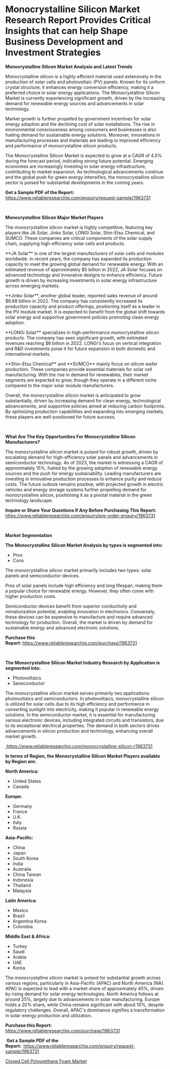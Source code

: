 <p><h1>Monocrystalline Silicon Market Research Report Provides Critical Insights that can help Shape Business Development and Investment Strategies</h1></p><p><strong>Monocrystalline Silicon Market Analysis and Latest Trends</strong></p>
<p><p>Monocrystalline silicon is a highly efficient material used extensively in the production of solar cells and photovoltaic (PV) panels. Known for its uniform crystal structure, it enhances energy conversion efficiency, making it a preferred choice in solar energy applications. The Monocrystalline Silicon Market is currently experiencing significant growth, driven by the increasing demand for renewable energy sources and advancements in solar technology.</p><p>Market growth is further propelled by government incentives for solar energy adoption and the declining cost of solar installations. The rise in environmental consciousness among consumers and businesses is also fueling demand for sustainable energy solutions. Moreover, innovations in manufacturing processes and materials are leading to improved efficiency and performance of monocrystalline silicon products.</p><p>The Monocrystalline Silicon Market is expected to grow at a CAGR of 4.5% during the forecast period, indicating strong future potential. Emerging economies are increasingly investing in solar energy infrastructure, contributing to market expansion. As technological advancements continue and the global push for green energy intensifies, the monocrystalline silicon sector is poised for substantial developments in the coming years.</p></p>
<p><strong>Get a Sample PDF of the Report:&nbsp;</strong> <a href="https://www.reliableresearchiq.com/enquiry/request-sample/1963731?utm_campaign=3103&utm_medium=2&utm_source=Github&utm_content=ia&utm_term=01042025&utm_id=monocrystalline-silicon">https://www.reliableresearchiq.com/enquiry/request-sample/1963731</a></p>
<p>&nbsp;</p>
<p><strong>Monocrystalline Silicon Major Market Players</strong></p>
<p><p>The monocrystalline silicon market is highly competitive, featuring key players like JA Solar, Jinko Solar, LONGi Solar, Shin-Etsu Chemical, and SUMCO. These companies are critical components of the solar supply chain, supplying high-efficiency solar cells and products.</p><p>**JA Solar** is one of the largest manufacturers of solar cells and modules worldwide. In recent years, the company has expanded its production capacity to meet the growing global demand for renewable energy. With an estimated revenue of approximately $5 billion in 2022, JA Solar focuses on advanced technology and innovative designs to enhance efficiency. Future growth is driven by increasing investments in solar energy infrastructure across emerging markets.</p><p>**Jinko Solar**, another global leader, reported sales revenue of around $6.68 billion in 2022. The company has consistently increased its production capacity and product offerings, positioning itself as a leader in the PV module market. It is expected to benefit from the global shift towards solar energy and supportive government policies promoting clean energy adoption.</p><p>**LONGi Solar** specializes in high-performance monocrystalline silicon products. The company has seen significant growth, with estimated revenues reaching $6 billion in 2022. LONGi's focus on vertical integration and R&D investments poise it for future expansion in both domestic and international markets.</p><p>**Shin-Etsu Chemical** and **SUMCO** mainly focus on silicon wafer production. These companies provide essential materials for solar cell manufacturing. With the rise in demand for renewables, their market segments are expected to grow, though they operate in a different niche compared to the major solar module manufacturers.</p><p>Overall, the monocrystalline silicon market is anticipated to grow substantially, driven by increasing demand for clean energy, technological advancements, and supportive policies aimed at reducing carbon footprints. By optimizing production capabilities and expanding into emerging markets, these players are well-positioned for future success.</p></p>
<p>&nbsp;</p>
<p><strong>What Are The Key Opportunities For Monocrystalline Silicon Manufacturers?</strong></p>
<p><p>The monocrystalline silicon market is poised for robust growth, driven by escalating demand for high-efficiency solar panels and advancements in semiconductor technology. As of 2023, the market is witnessing a CAGR of approximately 15%, fueled by the growing adoption of renewable energy sources and the push for energy sustainability. Leading manufacturers are investing in innovative production processes to enhance purity and reduce costs. The future outlook remains positive, with projected growth in electric vehicles and energy storage systems further propelling demand for monocrystalline silicon, positioning it as a pivotal material in the green technology landscape.</p></p>
<p><strong>Inquire or Share Your Questions If Any Before Purchasing This Report:</strong> <a href="https://www.reliableresearchiq.com/enquiry/pre-order-enquiry/1963731?utm_campaign=3103&utm_medium=2&utm_source=Github&utm_content=ia&utm_term=01042025&utm_id=monocrystalline-silicon">https://www.reliableresearchiq.com/enquiry/pre-order-enquiry/1963731</a></p>
<p>&nbsp;</p>
<p><strong>Market Segmentation</strong></p>
<p><strong>The Monocrystalline Silicon Market Analysis by types is segmented into:</strong></p>
<p><ul><li>Pros</li><li>Cons</li></ul></p>
<p><p>The monocrystalline silicon market primarily includes two types: solar panels and semiconductor devices. </p><p>Pros of solar panels include high efficiency and long lifespan, making them a popular choice for renewable energy. However, they often come with higher production costs. </p><p>Semiconductor devices benefit from superior conductivity and miniaturization potential, enabling innovation in electronics. Conversely, these devices can be expensive to manufacture and require advanced technology for production. Overall, the market is driven by demand for sustainable energy and advanced electronic solutions.</p></p>
<p><strong>Purchase this Report:&nbsp;</strong><a href="https://www.reliableresearchiq.com/purchase/1963731?utm_campaign=3103&utm_medium=2&utm_source=Github&utm_content=ia&utm_term=01042025&utm_id=monocrystalline-silicon">https://www.reliableresearchiq.com/purchase/1963731</a></p>
<p>&nbsp;</p>
<p><strong>The Monocrystalline Silicon Market Industry Research by Application is segmented into:</strong></p>
<p><ul><li>Photovoltaics</li><li>Semiconductor</li></ul></p>
<p><p>The monocrystalline silicon market serves primarily two applications: photovoltaics and semiconductors. In photovoltaics, monocrystalline silicon is utilized for solar cells due to its high efficiency and performance in converting sunlight into electricity, making it popular in renewable energy solutions. In the semiconductor market, it is essential for manufacturing various electronic devices, including integrated circuits and transistors, due to its exceptional electrical properties. The demand in both sectors drives advancements in silicon production and technology, enhancing overall market growth.</p></p>
<p><a href="https://www.reliableresearchiq.com/monocrystalline-silicon-r1963731?utm_campaign=3103&utm_medium=2&utm_source=Github&utm_content=ia&utm_term=01042025&utm_id=monocrystalline-silicon">&nbsp;https://www.reliableresearchiq.com/monocrystalline-silicon-r1963731</a></p>
<p><strong>In terms of Region, the Monocrystalline Silicon Market Players available by Region are:</strong></p>
<p>
    <p> <strong> North America: </strong>
        <ul>
            <li>United States</li>
            <li>Canada</li>
        </ul>
        </p> 
    <p> <strong> Europe: </strong>
        <ul>
            <li>Germany</li>
            <li>France</li>
            <li>U.K.</li>
            <li>Italy</li>
            <li>Russia</li>
        </ul>
        </p> 
    <p> <strong> Asia-Pacific: </strong>
        <ul>
            <li>China</li>
            <li>Japan</li>
            <li>South Korea</li>
            <li>India</li>
            <li>Australia</li>
            <li>China Taiwan</li>
            <li>Indonesia</li>
            <li>Thailand</li>
            <li>Malaysia</li>
        </ul>
        </p> 
    <p> <strong> Latin America: </strong>
        <ul>
            <li>Mexico</li>
            <li>Brazil</li>
            <li>Argentina Korea</li>
            <li>Colombia</li>
        </ul>
        </p> 
    <p> <strong> Middle East & Africa: </strong>
        <ul>
            <li>Turkey</li>
            <li>Saudi</li>
            <li>Arabia</li>
            <li>UAE</li>
            <li>Korea</li>
        </ul>
    </p>
    </p>
<p><p>The monocrystalline silicon market is poised for substantial growth across various regions, particularly in Asia-Pacific (APAC) and North America (NA). APAC is expected to lead with a market share of approximately 45%, driven by rising demand for solar energy technologies. North America follows at around 25%, largely due to advancements in solar manufacturing. Europe holds a 20% share, while China remains significant with about 10%, despite regulatory challenges. Overall, APAC's dominance signifies a transformation in solar energy production and utilization.</p></p>
<p><strong>Purchase this Report: </strong><a href="https://www.reliableresearchiq.com/purchase/1963731?utm_campaign=3103&utm_medium=2&utm_source=Github&utm_content=ia&utm_term=01042025&utm_id=monocrystalline-silicon">https://www.reliableresearchiq.com/purchase/1963731</a></p>
<p>&nbsp;<strong>Get a Sample PDF of the Report:&nbsp;&nbsp;</strong><a href="https://www.reliableresearchiq.com/enquiry/request-sample/1963731?utm_campaign=3103&utm_medium=2&utm_source=Github&utm_content=ia&utm_term=01042025&utm_id=monocrystalline-silicon">https://www.reliableresearchiq.com/enquiry/request-sample/1963731</a></p>
<p><strong></strong></p>
<p><p><a href="https://github.com/wakerizaak8g/Market-Research-Report-List-1/blob/main/closed-cell-polyurethane-foam-market.md?utm_campaign=3103&utm_medium=2&utm_source=Github&utm_content=ia&utm_term=01042025&utm_id=monocrystalline-silicon">Closed Cell Polyurethane Foam Market</a></p></p>